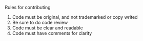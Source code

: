 Rules for contributing
1. Code must be original, and not trademarked or copy writed
2. Be sure to do code review
3. Code must be clear and readable
4. Code must have comments for clarity
